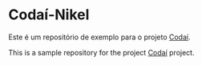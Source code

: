 # Codaí-Nikel 

Este é um repositório de exemplo para o projeto [Codaí](https://codai.growdev.com.br/).

This is a sample repository for the project [Codaí](https://codai.growdev.com.br/) project.
